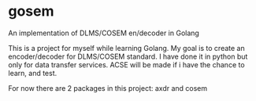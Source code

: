 # gosem

An implementation of DLMS/COSEM en/decoder in Golang

This is a project for myself while learning Golang.
My goal is to create an encoder/decoder for DLMS/COSEM standard. I have done it in python but only for data transfer services. ACSE will be made if i have the chance to learn, and test.

For now there are 2 packages in this project: axdr and cosem
